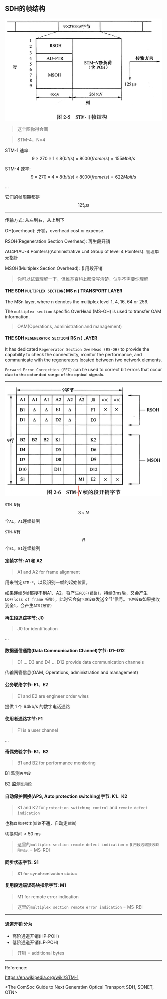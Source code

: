 ## SDH的帧结构

![](/assets/STM-1帧结构.png)


> 这个图你得会画

> STM-4，N=4

STM-1 速率: $$9 \times 270 \times 1 \times 8(bit/s) \times 8000(frame/s) = 155 Mbit/s$$

STM-4 速率: $$9 \times 270 \times 4 \times 8(bit/s) \times 8000(frame/s) = 622 Mbit/s$$

...

它们的帧周期都是 $$125\mu s$$

___

传输方式: 从左到右，从上到下

OH(overhead): 开销，overhead cost or expense.

RSOH(Regeneration Section Overhead): 再生段开销

AU4P(AU-4 Pointers)(Administrative Unit Group of level 4 Pointers): 管理单元指针

MSOH(Multiplex Section Overhead): 复用段开销

> 你可以试着理解一下，但维基百科上都没写清楚，似乎不需要你理解

#### THE SDH `MULTIPLEX SECTION`( MS n ) TRANSPORT LAYER
The MSn layer, where n denotes the multiplex level 1, 4, 16, 64 or 256.

The `multiplex section` specific OverHead (MS-OH) is used to transfer OAM information.

> OAM(Operations, administration and management)

#### THE SDH `REGENERATOR SECTION`( RS n ) LAYER
It has dedicated `Regenerator Section OverHead (RS-OH)` to provide the capability to check the connectivity, monitor the performance, and communicate with the regenerators located between two network elements.

`Forward Error Correction (FEC)` can be used to correct bit errors that occur due to the extended range of the optical signals.

___

![](/assets/STM-1的段开销字节.png)

`STM-N`有 $$3 \times N$$个`A1`，`A1`连续排列

`STM-N`有 $$N$$个`E1`，`E1`连续排列

#### 定帧字节: A1 和 A2
> A1 and A2 for frame alignment

用来判定`STM-*`，以及识别一帧的起始位置。

如果连续5帧都搜不到A1、A2，将产生`ROOF(报警)`，持续3ms后，又会产生`LOF(loss of frame 报警)`，此时它会向`下游设备`发送全”1“信号。`下游设备`如果接收到全`1`，会产生`AIS(报警)`

#### 再生段追踪字节: J0 
> J0 for identification

...

#### 数据通信通路(Data Communication Channel)字节: D1~D12
> D1 ... D3 and D4 ... D12 provide data communication channels

传输网管信息(OAM, Operations, administration and management)

#### 公务联络字节: E1、E2
> E1 and E2 are engineer order wires

提供 1 个 64kb/s 的数字电话通路

#### 使用者通路字节: F1
> F1 is a user channel

...

#### 奇偶效验字节: B1、B2
> B1 and B2 for performance monitoring

B1 监测`再生段`

B2 监测`复用段` 

#### 自动保护倒换(APS, Auto protection switching)字节: K1、K2
> K1 and K2 for `protection switching control` and `remote defect indication`

也称`自愈环技术`(`后路`不通，自动走`前路`)

切换时间 < 50 ms

> 这里的`multiplex section remote defect indication` = `复用段远端接收缺陷指示` = MS-RDI

#### 同步状态字节: S1
> S1 for synchronization status

#### 复用段远端误码块指示字节: M1
> M1 for remote error indication

> 这里的`multiplex section remote error indication` = MS-REI

___

#### 通道开销 分为

* 高阶通道开销(HP-POH)
* 低阶通道开销(LP-POH)

> 开销 = additional bytes    
___

Reference:

https://en.wikipedia.org/wiki/STM-1

<The ComSoc Guide to Next Generation Optical Transport SDH, SONET, OTN>